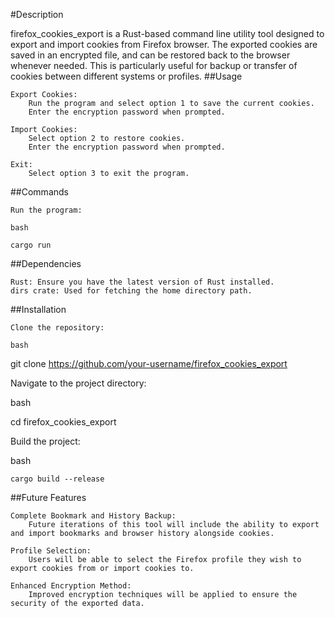 #Description

firefox_cookies_export is a Rust-based command line utility tool designed to export and import cookies from Firefox browser. The exported cookies are saved in an encrypted file, and can be restored back to the browser whenever needed. This is particularly useful for backup or transfer of cookies between different systems or profiles.
##Usage

    Export Cookies:
        Run the program and select option 1 to save the current cookies.
        Enter the encryption password when prompted.

    Import Cookies:
        Select option 2 to restore cookies.
        Enter the encryption password when prompted.

    Exit:
        Select option 3 to exit the program.

##Commands

    Run the program:

    bash

    cargo run

##Dependencies

    Rust: Ensure you have the latest version of Rust installed.
    dirs crate: Used for fetching the home directory path.

##Installation

    Clone the repository:

    bash

git clone https://github.com/your-username/firefox_cookies_export

Navigate to the project directory:

bash

cd firefox_cookies_export

Build the project:

bash

    cargo build --release

##Future Features

    Complete Bookmark and History Backup:
        Future iterations of this tool will include the ability to export and import bookmarks and browser history alongside cookies.

    Profile Selection:
        Users will be able to select the Firefox profile they wish to export cookies from or import cookies to.

    Enhanced Encryption Method:
        Improved encryption techniques will be applied to ensure the security of the exported data.
